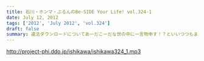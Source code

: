 ```yaml
---
title: 石川・ホンマ・ぶるんのBe-SIDE Your Life! vol.324-1
date: July 12, 2012
tags: ['2012', 'July 2012', 'vol.324']
draft: false
summary: 違法ダウンロードについてあーだこーだな世の中に一言物申す！？といいつつもまたもや「しょーもない」お話に・・・石川サン、猛暑の東京を自転車で行き来しているので着替えの量がハンパない～～ＮＡＭＡＥ
---
```


http://project-phi.ddo.jp/ishikawa/ishikawa324_1.mp3